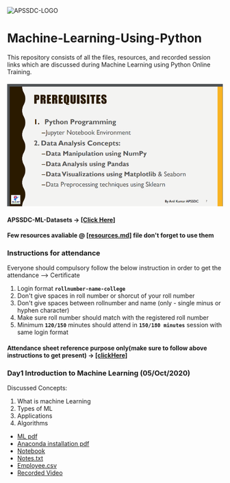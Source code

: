 ![APSSDC-LOGO](https://drive.google.com/uc?export=download&id=15AKQ6_-BixW4K6mL6RPphF5EKXqYF2zj)
# Machine-Learning-Using-Python

This repository consists of all the files, resources, and recorded session links which are discussed during Machine Learning using Python Online Training.
<!---
#### Check your details here same will applicable on certificates if your details are missing update in last column  → [[GSheet]]()

#### Gotomeeting Link → [[Click Here to Join]](meetingLink) → Meeting Id → 
--->

#### ![prerequisite](Prerequisite.png)

#### APSSDC-ML-Datasets → [[Click Here]](https://github.com/AP-State-Skill-Development-Corporation/Datasets)

#### Few resources avaliable @ [[resources.md]](resources.md) file don't forget to use them

### Instructions for attendance

Everyone should compulsory follow the below instruction in order to get the attendance --> Certificate

1. Login format **`rollnumber-name-college`**
2. Don't give spaces in roll number or shorcut of your roll number
3. Don't give spaces between rollnumber and name (only - single minus or hyphen character)
4. Make sure roll number should match with the registered roll number
5. Minimum **`120/150`** minutes should attend in **`150/180 minutes`** session with same login format

#### Attendance sheet reference purpose only(make sure to follow above instructions to get present) → [[clickHere]](https://docs.google.com/spreadsheets/d/1YaaLzqz2ToxTK4ahioHIJ-Y4QrGXNxfvAkKv8xRmDJE/edit?usp=sharing)

<!-----
#### Your details printed on Certificates verify once → [[clickHere]](https://docs.google.com/spreadsheets/d/1KhUGwyc6ezrZ1hswLzTu67EVwohwW07omVNAtEWyk9M/edit?usp=sharing)
******************************
Reference purpose follow this below things

1. Commit message format
- For content updation -- Added dayNo discussed content
-For Readme.md file updation --  Updated dayNo content
-For resources.md file updation --  Updated resourceName

2.README.md content

DayNo SampleLessonName (Date)

Discussed Concepts:
1. Topic-1
2. Topic-2

[[DayNo_Notebook_Link]]()
[[DayNo_Recorded_Video_Link]]()
*************************
--->


### Day1 Introduction to Machine Learning (05/Oct/2020)

Discussed Concepts:
1. What is machine Learning
2. Types of ML
3. Applications
4. Algorithms  

* [ML pdf ](Day-1/MachineLearningwithPython.pdf)
* [Anaconda installation pdf](Day-1/AnacondaInstallation.pdf)
* [Notebook](Day-1/Day1_05oct2020.ipynb)
* [Notes.txt](Day-1/notes.txt)
* [Employee.csv](Day-1/employee.csv)
* [Recorded Video](https://transcripts.gotomeeting.com/#/s/c4789efb0ddc194d67defa8470d972d9ad2c49861d8f4725d5fa9e39fa262b77)


<!-----
### Day2 Prediction of RIL revenue by Linear Regression (15/sep/2020)

Discussed Concepts
1. Linear Regression for
* Prediction of Salary
* Prediction Reliance Industry revenue with Jio subscribers

* [Notebook](Day-2/Day2_15sep2020.ipynb)
* [Salary_Data.csv](https://raw.githubusercontent.com/AP-State-Skill-Development-Corporation/Datasets/master/Regression/Salary_Data.csv)
* [Reliance.csv](Day-2/Reliance.csv)
* [Recorded Video](https://transcripts.gotomeeting.com/#/s/db84e5ea4ae90ba8efeb8fc66fe91743489eb4994282678e3c26db67da65fb89)


### Day3 Multi Linear Regression and Polynomial Features (16/sep/2020)

Discussed Concepts
1. Multi Linear Regression for house price prediction of boston dataset
2. Applying Polynomial Features for Salary prediction dataset

* [Notebook](Day-3/Day3_16sep2020.ipynb)
* [Recorded Video](https://transcripts.gotomeeting.com/#/s/55fc3f89cfcf4a0809f90bf32fc7886386ef9653feccf6ac484af87beea8096a)
* [image1](Day-3/6_1_line.png)
* [image2](Day-3/6_2_linePoly.png)
* [image3](Day-3/mlconcepts_image5.png)

### Day4 KNN algorithm (17/sep/2020)

Discussed Concepts
1. K-Nearest Neighbour Algorithm for iris dataset

* [Notebook](Day-4/Day4_17sep2020.ipynb)
* [Recorded Video](https://transcripts.gotomeeting.com/#/s/3e0a3baf469aa4778238ed8969976652d4aba49ebcf821d9fe48288a67035a23)

### Day5 Classification Algorithms (18/sep/2020)

Discussed Concepts
1. Logistic Regression Algorithm
2. Support Vector Machine

* [Notebook](Day-5/Day5_18sep2020.ipynb)
* [Recorded Video](https://transcripts.gotomeeting.com/#/s/effa598a15abc99514da25e633b6b7797e3e250d335ec6ff23f085e73d3d7896)


### Day6 Decision Tree Algorithms (21/sep/2020)

Discussed Concepts
1. Decision Tree classifier and Regressor Algorithm

* [Notebook](Day-6/Day6_21sep2020.ipynb)
* [headbrain.csv](https://raw.githubusercontent.com/AP-State-Skill-Development-Corporation/Datasets/master/Regression/headbrain.csv)
* [Recorded Video](https://transcripts.gotomeeting.com/#/s/3845c01439bceda4dfc46bc8a401f197d32b7d902dbdfb8e301a161b187ff293)


### Day7 Random Forest Algorithms (22/sep/2020)

Discussed Concepts
1. Random Forest Algorithm

* [Notebook](Day-7/Day7_22sep2020.ipynb)
* [Recorded Video](https://transcripts.gotomeeting.com/#/s/f2b384ca6d038d150596828bb75eb0414dad29fe75b9d3d9f7c6e56c1d7e6d7e)



### Day8 Unsupervised Learning (23/sep/2020)

Discussed Concepts
1. K-Means Algorithm

* [Notebook](Day-8/Day8_23sep2020.ipynb)
* [Recorded Video](https://transcripts.gotomeeting.com/#/s/ebca0ec8b25b563b2b965e4edf2315ddbff29aaa24436cb5b06439f8e7a8de74)


### Day9 Principal Component Analysis (24/sep/2020)

Discussed Concepts
1. Principal Component Analysis
2. LabelEncoder,OneHotEncoder,get_dummies
3. Saving model to pickle file
4. connecting ML model with Flask application

* [Notebook](Day-9/Day9_24sep2020.ipynb)
* [Notebook2](Day-9/Day9_24sep2020Notebook2.ipynb)
* [fruitModel.pkl](Day-9/fruitModel.pkl)
* [Fruits_dataset](https://raw.githubusercontent.com/AP-State-Skill-Development-Corporation/Datasets/master/Classification/fruit_data_with_colours.csv)
* [Recorded Video](https://transcripts.gotomeeting.com/#/s/eaf178502f10ee01ab2668f921d357f8f7abbfd971ede53ce6d3d4c499b679a1)
--->
